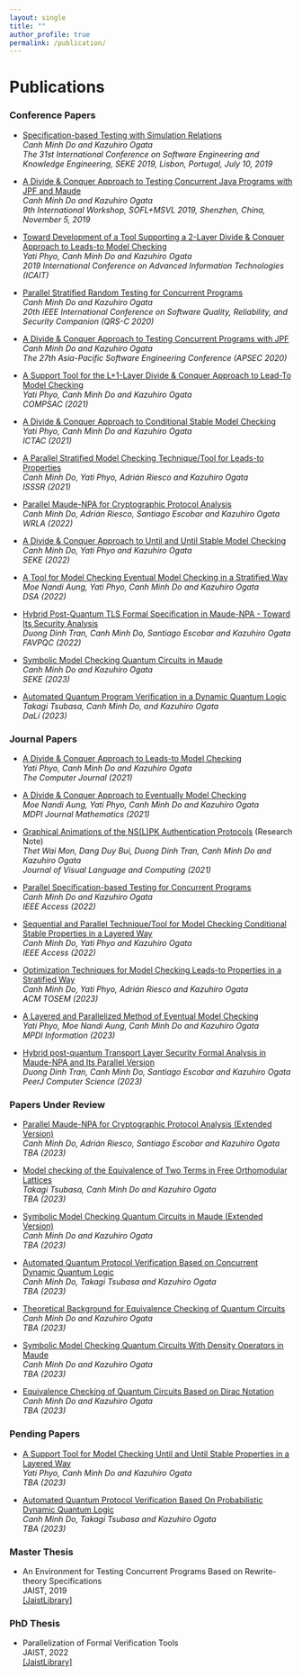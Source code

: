 ```yaml
---
layout: single
title: ""
author_profile: true
permalink: /publication/
---
```

# Publications
### Conference Papers
* [Specification-based Testing with Simulation Relations](http://ksiresearch.org/seke/seke19paper/seke19paper_27.pdf) <br/>
    _Canh Minh Do and Kazuhiro Ogata_<br/>
    _The 31st International Conference on Software Engineering and Knowledge Engineering, SEKE 2019, Lisbon, Portugal, July 10, 2019_<br/>

* [A Divide & Conquer Approach to Testing Concurrent Java Programs with JPF and Maude](https://link.springer.com/chapter/10.1007/978-3-030-41418-4_4)<br/>
    _Canh Minh Do and Kazuhiro Ogata_<br/>
    _9th International Workshop, SOFL+MSVL 2019, Shenzhen, China, November 5, 2019_

* [Toward Development of a Tool Supporting a 2-Layer Divide & Conquer Approach to Leads-to Model Checking](https://ieeexplore.ieee.org/abstract/document/8920978)<br/>
    _Yati Phyo, Canh Minh Do and Kazuhiro Ogata_<br/>
    _2019 International Conference on Advanced Information Technologies (ICAIT)_

* [Parallel Stratified Random Testing for Concurrent Programs](https://ieeexplore.ieee.org/document/9282690) <br/>
    _Canh Minh Do and Kazuhiro Ogata_<br/>
    _20th IEEE International Conference on Software Quality, Reliability, and Security Companion (QRS-C 2020)_

* [A Divide & Conquer Approach to Testing Concurrent Programs with JPF](https://ieeexplore.ieee.org/abstract/document/9359254) <br/>
    _Canh Minh Do and Kazuhiro Ogata_<br/>
    _The 27th Asia-Pacific Software Engineering Conference (APSEC 2020)_

* [A Support Tool for the L+1-Layer Divide & Conquer Approach to Lead-To Model Checking](https://ieeexplore.ieee.org/document/9529394) <br/>
    _Yati Phyo, Canh Minh Do and Kazuhiro Ogata_<br/>
    _COMPSAC (2021)_

* [A Divide & Conquer Approach to Conditional Stable Model Checking](https://link.springer.com/chapter/10.1007/978-3-030-85315-0_7) <br/>
    _Yati Phyo, Canh Minh Do and Kazuhiro Ogata_<br/>
    _ICTAC (2021)_

* [A Parallel Stratified Model Checking Technique/Tool for Leads-to Properties](https://ieeexplore.ieee.org/document/9626419) <br/>
    _Canh Minh Do, Yati Phyo, Adrián Riesco and Kazuhiro Ogata_<br/>
    _ISSSR (2021)_

* [Parallel Maude-NPA for Cryptographic Protocol Analysis](https://link.springer.com/chapter/10.1007/978-3-031-12441-9_13) <br/>
    _Canh Minh Do, Adrián Riesco, Santiago Escobar and Kazuhiro Ogata_<br/>
    _WRLA (2022)_

* [A Divide & Conquer Approach to Until and Until Stable Model Checking](https://doi.org/10.18293/SEKE2022-058) <br/>
    _Canh Minh Do, Yati Phyo and Kazuhiro Ogata_<br/>
    _SEKE (2022)_

* [A Tool for Model Checking Eventual Model Checking in a Stratified Way](https://ieeexplore.ieee.org/document/9914554) <br/>
    _Moe Nandi Aung, Yati Phyo, Canh Minh Do and Kazuhiro Ogata_<br/>
    _DSA (2022)_

* [Hybrid Post-Quantum TLS Formal Specification in Maude-NPA - Toward Its Security Analysis](https://ceur-ws.org/Vol-3280/) <br/>
    _Duong Dinh Tran, Canh Minh Do, Santiago Escobar and Kazuhiro Ogata_<br/>
    _FAVPQC (2022)_

* [Symbolic Model Checking Quantum Circuits in Maude](https://doi.org/10.18293/SEKE2023-014) <br/>
    _Canh Minh Do and Kazuhiro Ogata_<br/>
    _SEKE (2023)_

* [Automated Quantum Program Verification in a Dynamic Quantum Logic](https://dali2023.compute.dtu.dk/wp-content/uploads/2023/09/dali2023-preproceedings.pdf) <br/>
    _Takagi Tsubasa, Canh Minh Do, and Kazuhiro Ogata_<br/>
    _DaLí (2023)_

### Journal Papers
* [A Divide & Conquer Approach to Leads-to Model Checking](https://academic.oup.com/comjnl/advance-article/doi/10.1093/comjnl/bxaa183/6125355) <br/>
    _Yati Phyo, Canh Minh Do and Kazuhiro Ogata_<br/>
    _The Computer Journal (2021)_

* [A Divide & Conquer Approach to Eventually Model Checking](https://www.mdpi.com/2227-7390/9/4/368/htm) <br/>
    _Moe Nandi Aung, Yati Phyo, Canh Minh Do and Kazuhiro Ogata_<br/>
    _MDPI Journal Mathematics (2021)_

* [Graphical Animations of the NS(L)PK Authentication Protocols](http://ksiresearch.org/jvlc/journal/JVLC2021N2/paper005.pdf) (Research Note)<br/>
    _Thet Wai Mon, Dang Duy Bui, Duong Dinh Tran, Canh Minh Do and Kazuhiro Ogata_<br/>
    _Journal of Visual Language and Computing (2021)_

* [Parallel Specification-based Testing for Concurrent Programs](https://doi.org/10.1109/ACCESS.2022.3155629) <br/>
    _Canh Minh Do and Kazuhiro Ogata_<br/>
    _IEEE Access (2022)_

* [Sequential and Parallel Technique/Tool for Model Checking Conditional Stable Properties in a Layered Way](https://ieeexplore.ieee.org/document/9992236) <br/>
    _Canh Minh Do, Yati Phyo and Kazuhiro Ogata_<br/>
    _IEEE Access (2022)_

* [Optimization Techniques for Model Checking Leads-to Properties in a Stratified Way](https://dl.acm.org/doi/10.1145/3604610) <br/>
    _Canh Minh Do, Yati Phyo, Adrián Riesco and Kazuhiro Ogata_<br/>
    _ACM TOSEM (2023)_

* [A Layered and Parallelized Method of Eventual Model Checking](https://doi.org/10.3390/info14070384) <br/>
    _Yati Phyo, Moe Nandi Aung, Canh Minh Do and Kazuhiro Ogata_<br/>
    _MPDI Information (2023)_

* [Hybrid post-quantum Transport Layer Security Formal Analysis in Maude-NPA and Its Parallel Version](https://doi.org/10.7717/peerj-cs.1556) <br/>
    _Duong Dinh Tran, Canh Minh Do, Santiago Escobar and Kazuhiro Ogata_<br/>
    _PeerJ Computer Science (2023)_

### Papers Under Review

* [Parallel Maude-NPA for Cryptographic Protocol Analysis (Extended Version)](#) <br/>
    _Canh Minh Do, Adrián Riesco, Santiago Escobar and Kazuhiro Ogata_<br/>
    _TBA (2023)_

* [Model checking of the Equivalence of Two Terms in Free Orthomodular Lattices](#) <br/>
    _Takagi Tsubasa, Canh Minh Do and Kazuhiro Ogata_<br/>
    _TBA (2023)_

* [Symbolic Model Checking Quantum Circuits in Maude (Extended Version)](#) <br/>
    _Canh Minh Do and Kazuhiro Ogata_<br/>
    _TBA (2023)_

* [Automated Quantum Protocol Verification Based on Concurrent Dynamic Quantum Logic](#) <br/>
    _Canh Minh Do, Takagi Tsubasa and Kazuhiro Ogata_<br/>
    _TBA (2023)_

* [Theoretical Background for Equivalence Checking of Quantum Circuits](#) <br/>
    _Canh Minh Do and Kazuhiro Ogata_<br/>
    _TBA (2023)_

* [Symbolic Model Checking Quantum Circuits With Density Operators in Maude](#) <br/>
    _Canh Minh Do and Kazuhiro Ogata_<br/>
    _TBA (2023)_

* [Equivalence Checking of Quantum Circuits Based on Dirac Notation](#) <br/>
    _Canh Minh Do and Kazuhiro Ogata_<br/>
    _TBA (2023)_

### Pending Papers

* [A Support Tool for Model Checking Until and Until Stable Properties in a Layered Way](#) <br/>
    _Yati Phyo, Canh Minh Do and Kazuhiro Ogata_<br/>
    _TBA (2023)_

* [Automated Quantum Protocol Verification Based On Probabilistic Dynamic Quantum Logic](#) <br/>
    _Canh Minh Do, Takagi Tsubasa and Kazuhiro Ogata_<br/>
    _TBA (2023)_

### Master Thesis
* An Environment for Testing Concurrent Programs Based on Rewrite-theory Specifications<br/>
    JAIST, 2019<br/>
    [[JaistLibrary]](https://dspace.jaist.ac.jp/dspace/handle/10119/17563)

### PhD Thesis
* Parallelization of Formal Verification Tools<br/>
    JAIST, 2022<br/>
    [[JaistLibrary]](https://dspace.jaist.ac.jp/dspace/handle/10119/18129)